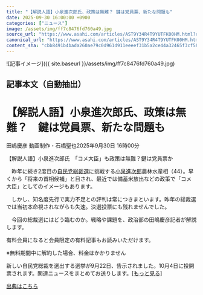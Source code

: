 ```yaml
---
title: "【解説人語】小泉進次郎氏、政策は無難？ 鍵は党員票、新たな問題も"
date: 2025-09-30 16:00:00 +0900
categories: ["ニュース"]
image: /assets/img/ff7c8476fd760a49.jpg
source_url: "https://www.asahi.com/articles/AST9Y34R4T9YUTFK00HM.html?ref=rss"
canonical_url: "https://www.asahi.com/articles/AST9Y34R4T9YUTFK00HM.html"
content_sha: "cbb8491b4bada260ae79c0d961d911eeeef31b5a2ce44a32465f3cf58194cab8"
---
```


![記事イメージ]({{ site.baseurl }}/assets/img/ff7c8476fd760a49.jpg)

## 記事本文（自動抽出）
<div><main role="main" id="main"><p></p><div class="y_Qv3"><h1>【解説人語】小泉進次郎氏、政策は無難？　鍵は党員票、新たな問題も</h1><div class="mhPng"><p></p><span class="H8KYB">田嶋慶彦 動画制作・石橋聖也</span><span class="UDj4P"><time datetime="2025-09-30T07:00:00.000Z">2025年9月30日 16時00分</time></span></div></div><p id="gsm_above_SnsUtilityArea"></p><p x-component-name="CommentHeadline" x-component-data='{"commentCount":0,"commentators":[],"mode":"pc"}'></p><div class="nfyQp"><div class="Z2syc"><span class="qmm2Z">【解説人語】小泉進次郎氏　「コメ大臣」も政策は無難？鍵は党員票か</span></div><p>　昨年に続き2度目の<a href="https://www.asahi.com/senkyo/jiminto-sosaisen/" title="自民党総裁選 のトピックスを開く" class="eWgMZ">自民党総裁選</a>に挑戦する<a href="//www.asahi.com/topics/word/%E5%B0%8F%E6%B3%89%E9%80%B2%E6%AC%A1%E9%83%8E.html" title="小泉進次郎 のトピックスを開く" class="eWgMZ">小泉進次郎</a>農林水産相（44）。早くから「将来の首相候補」と目され、最近では備蓄米放出などの政策で「コメ大臣」としてのイメージもあります。</p><p>　しかし、知名度先行で実力不足との評判は常につきまといます。昨年の総裁選では当初本命視されながらも失速。決選投票にも残れませんでした。</p><p>　今回の総裁選にはどう臨むのか。戦略や課題を、政治部の田嶋慶彦記者が解説します。</p><p id="_gtm_LastLine"></p></div><p></p><div class="NbZMW"><div class="PxAm1"><p>有料会員になると会員限定の<span>有料記事もお読みいただけます。</span></p></div><p class="eQShK">※無料期間中に解約した場合、料金はかかりません</p></div><p x-component-name="WriterProfile" x-component-data='{"writerProfile":{"writerProfileList":[],"isWriterFollowAvailableMember":false},"isFreeArea":true}'></p><p x-component-name="ArticleCommentList" x-component-data='{"commentCount":0,"commentList":[],"shareUrlBase":"https://www.asahi.com/articles/AST9Y34R4T9YUTFK00HM.html","articleId":"AST9Y34R4T9YUTFK00HM","commentIdParam":"","equalCommentIdIndex":-1,"isAuthorized":true,"isFreePlan":false,"isPaidMember":false,"isPresent":false,"isHazard":false,"freeUrlBase":"//www.asahi.com","digitalUrlBase":"//digital.asahi.com"}'></p><div class="GA13d"><div class="eGTLS"><p>新しい自民党総裁を選出する選挙が9月22日、告示されました。10月4日に投開票されます。関連ニュースをまとめてお送りします。[<a href="https://www.asahi.com/topics/AP-13d67568-078f-4e51-b002-9af6fb73bd36/?iref=kijishita_link">もっと見る</a>]</p></div></div></main></div>

[出典はこちら](https://www.asahi.com/articles/AST9Y34R4T9YUTFK00HM.html?ref=rss)
